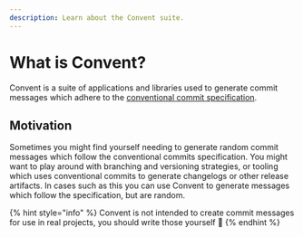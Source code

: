```yaml
---
description: Learn about the Convent suite.
---
```


# What is Convent?

Convent is a suite of applications and libraries used to generate commit messages which adhere to the [conventional commit specification](https://www.conventionalcommits.org/en/v1.0.0/).

## Motivation

Sometimes you might find yourself needing to generate random commit messages which follow the conventional commits specification. You might want to play around with branching and versioning strategies, or tooling which uses conventional commits to generate changelogs or other release artifacts. In cases such as this you can use Convent to generate messages which follow the specification, but are random.

{% hint style="info" %}
Convent is not intended to create commit messages for use in real projects, you should write those yourself 🙂
{% endhint %}




